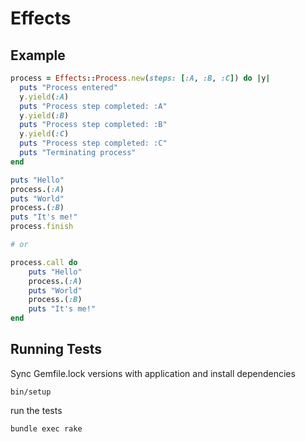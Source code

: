 # Effects

## Example

```ruby
process = Effects::Process.new(steps: [:A, :B, :C]) do |y|
  puts "Process entered"
  y.yield(:A)
  puts "Process step completed: :A"
  y.yield(:B)
  puts "Process step completed: :B"
  y.yield(:C)
  puts "Process step completed: :C"
  puts "Terminating process"
end

puts "Hello"
process.(:A)
puts "World"
process.(:B)
puts "It's me!"
process.finish

# or

process.call do
	puts "Hello"
	process.(:A)
	puts "World"
	process.(:B)
	puts "It's me!"
end
```

## Running Tests

Sync Gemfile.lock versions with application and install dependencies

```
bin/setup
```

run the tests

```
bundle exec rake
```
